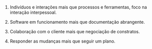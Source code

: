 1. Indivíduos e interações mais que processos e ferramentas, foco na interação interpessoal. 

2. Software em funcionamento mais que documentação abrangente.

3. Colaboração com o cliente mais que negociação de constratos.

4. Responder as mudanças mais que seguir um plano.